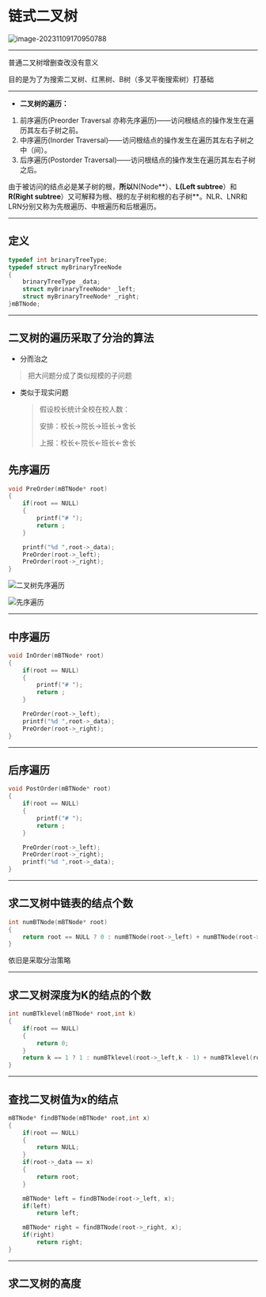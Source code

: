 # 链式二叉树

![image-20231109170950788](https://dhrs-oss.oss-cn-beijing.aliyuncs.com/img/202311091709827.png)

---

普通二叉树增删查改没有意义

目的是为了为搜索二叉树、红黑树、B树（多叉平衡搜索树）打基础

---

* **二叉树的遍历：**

1. 前序遍历(Preorder Traversal 亦称先序遍历)——访问根结点的操作发生在遍历其左右子树之前。
2. 中序遍历(Inorder Traversal)——访问根结点的操作发生在遍历其左右子树之中（间）。
3. 后序遍历(Postorder Traversal)——访问根结点的操作发生在遍历其左右子树之后。  

由于被访问的结点必是某子树的根，**所以**N(Node**）、**L(Left subtree**）和**R(Right subtree**）又可解释为根、根的左子树和根的右子树**。NLR、LNR和LRN分别又称为先根遍历、中根遍历和后根遍历。  

---

## 定义

```c
typedef int brinaryTreeType;
typedef struct myBrinaryTreeNode
{
    brinaryTreeType _data;
    struct myBrinaryTreeNode* _left;
    struct myBrinaryTreeNode* _right;
}mBTNode;
```

---

## 二叉树的遍历采取了分治的算法

* 分而治之

> 把大问题分成了类似规模的子问题

* 类似于现实问题

  > 假设校长统计全校在校人数：
  >
  > 安排：校长->院长->班长->舍长
  >
  > 上报：校长<-院长<-班长<-舍长

## 先序遍历

```c
void PreOrder(mBTNode* root)
{
    if(root == NULL)
    {
        printf("# ");
        return ;
    }

    printf("%d ",root->_data);
    PreOrder(root->_left);
    PreOrder(root->_right);
}
```

![二叉树先序遍历](https://dhrs-oss.oss-cn-beijing.aliyuncs.com/img/202311091843276.jpg)

![先序遍历](https://dhrs-oss.oss-cn-beijing.aliyuncs.com/img/202311091909990.png)

---

## 中序遍历

```c
void InOrder(mBTNode* root)
{
    if(root == NULL)
    {
        printf("# ");
        return ;
    }

    PreOrder(root->_left);
    printf("%d ",root->_data);
    PreOrder(root->_right);
}
```

---

## 后序遍历

```c
void PostOrder(mBTNode* root)
{
    if(root == NULL)
    {
        printf("# ");
        return ;
    }

    PreOrder(root->_left);
    PreOrder(root->_right);
    printf("%d ",root->_data);
}
```

---

## 求二叉树中链表的结点个数

```c
int numBTNode(mBTNode* root)
{
    return root == NULL ? 0 : numBTNode(root->_left) + numBTNode(root->_right) + 1;
}
```

依旧是采取分治策略

---

## 求二叉树深度为K的结点的个数

```c
int numBTklevel(mBTNode* root,int k)
{
    if(root == NULL)
    {
        return 0;
    }
    return k == 1 ? 1 : numBTklevel(root->_left,k - 1) + numBTklevel(root->_right,k - 1);
}
```

---

## 查找二叉树值为x的结点

```c
mBTNode* findBTNode(mBTNode* root,int x)
{
    if(root == NULL)
    {
        return NULL;
    }
    if(root->_data == x)
    {
        return root;
    }

    mBTNode* left = findBTNode(root->_left, x);
    if(left)
        return left;

    mBTNode* right = findBTNode(root->_right, x);
    if(right)
        return right;
}
```

---

## 求二叉树的高度


